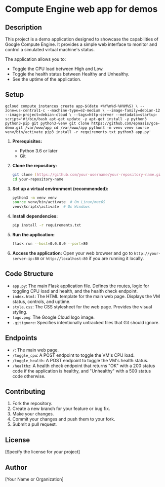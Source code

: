 # Compute Engine web app for demos

## Description

This project is a demo application designed to showcase the capabilities of Google Compute Engine. It provides a simple web interface to monitor and control a simulated virtual machine's status.

The application allows you to:

* Toggle the CPU load between High and Low.
* Toggle the health status between Healthy and Unhealthy.
* See the uptime of the application.

## Setup

`
gcloud compute instances create app-$(date +%Y%m%d-%H%M%S) \
 --zone=us-central1-c --machine-type=e2-medium \
 --image-family=debian-12 --image-project=debian-cloud \
 --tags=http-server --metadata=startup-script='#!/bin/bash
apt-get update -y
apt-get install -y python3 python3-pip git python3-venv
git clone https://github.com/epnasis/gce-demo.git /var/www/app
cd /var/www/app
python3 -m venv venv
source venv/bin/activate
pip3 install -r requirements.txt
python3 app.py'
`

1.  **Prerequisites:**
    * Python 3.6 or later
    * Git

2.  **Clone the repository:**

    ```bash
    git clone [https://github.com/your-username/your-repository-name.git](https://github.com/your-username/your-repository-name.git)
    cd your-repository-name
    ```

3.  **Set up a virtual environment (recommended):**

    ```bash
    python3 -m venv venv
    source venv/bin/activate  # On Linux/macOS
    venv\Scripts\activate  # On Windows
    ```

4.  **Install dependencies:**

    ```bash
    pip install -r requirements.txt
    ```

5.  **Run the application:**

    ```bash
    flask run --host=0.0.0.0 --port=80
    ```

6.  **Access the application:** Open your web browser and go to `http://your-server-ip:80` or `http://localhost:80` if you are running it locally.

## Code Structure

* `app.py`:  The main Flask application file.  Defines the routes, logic for toggling CPU load and health, and the health check endpoint.
* `index.html`:  The HTML template for the main web page.  Displays the VM status, controls, and uptime.
* `style.css`:  The CSS stylesheet for the web page.  Provides the visual styling.
* `logo.png`:  The Google Cloud logo image.
* `.gitignore`: Specifies intentionally untracked files that Git should ignore.

## Endpoints

* `/`:  The main web page.
* `/toggle_cpu`:  A POST endpoint to toggle the VM's CPU load.
* `/toggle_health`:  A POST endpoint to toggle the VM's health status.
* `/healthz`: A health check endpoint that returns "OK" with a 200 status code if the application is healthy, and "Unhealthy" with a 500 status code otherwise.

## Contributing

1.  Fork the repository.
2.  Create a new branch for your feature or bug fix.
3.  Make your changes.
4.  Commit your changes and push them to your fork.
5.  Submit a pull request.

## License

[Specify the license for your project]

## Author

[Your Name or Organization]
